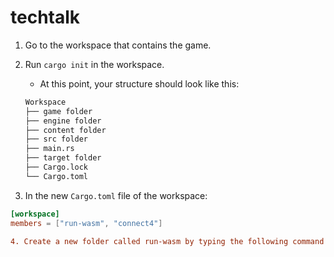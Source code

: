# techtalk


1. Go to the workspace that contains the game.
2. Run `cargo init` in the workspace.
   - At this point, your structure should look like this:

   ```markdown
   Workspace
   ├── game folder
   ├── engine folder
   ├── content folder
   ├── src folder
   ├── main.rs
   ├── target folder
   ├── Cargo.lock
   └── Cargo.toml

3. In the new `Cargo.toml` file of the workspace:
```toml
[workspace]
members = ["run-wasm", "connect4"]

4. Create a new folder called run-wasm by typing the following command in the terminal:


